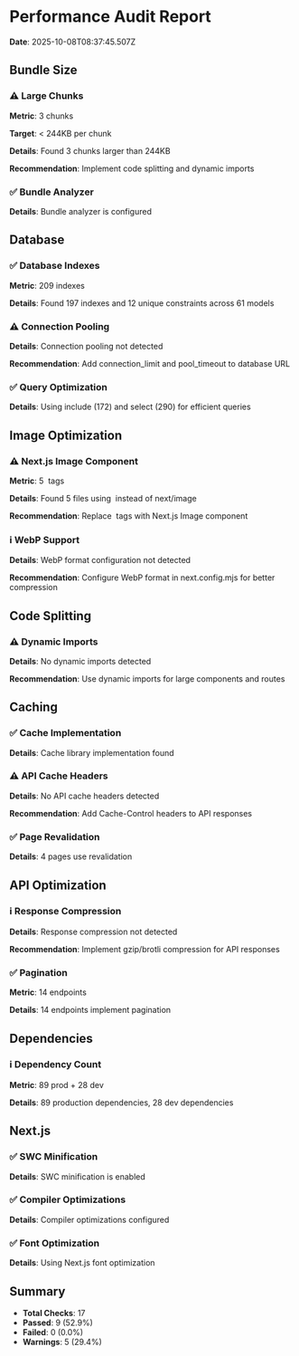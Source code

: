 # Performance Audit Report

**Date**: 2025-10-08T08:37:45.507Z


## Bundle Size

### ⚠️ Large Chunks

**Metric**: 3 chunks

**Target**: < 244KB per chunk

**Details**: Found 3 chunks larger than 244KB

**Recommendation**: Implement code splitting and dynamic imports

### ✅ Bundle Analyzer

**Details**: Bundle analyzer is configured


## Database

### ✅ Database Indexes

**Metric**: 209 indexes

**Details**: Found 197 indexes and 12 unique constraints across 61 models

### ⚠️ Connection Pooling

**Details**: Connection pooling not detected

**Recommendation**: Add connection_limit and pool_timeout to database URL

### ✅ Query Optimization

**Details**: Using include (172) and select (290) for efficient queries


## Image Optimization

### ⚠️ Next.js Image Component

**Metric**: 5 <img> tags

**Details**: Found 5 files using <img> instead of next/image

**Recommendation**: Replace <img> tags with Next.js Image component

### ℹ️ WebP Support

**Details**: WebP format configuration not detected

**Recommendation**: Configure WebP format in next.config.mjs for better compression


## Code Splitting

### ⚠️ Dynamic Imports

**Details**: No dynamic imports detected

**Recommendation**: Use dynamic imports for large components and routes


## Caching

### ✅ Cache Implementation

**Details**: Cache library implementation found

### ⚠️ API Cache Headers

**Details**: No API cache headers detected

**Recommendation**: Add Cache-Control headers to API responses

### ✅ Page Revalidation

**Details**: 4 pages use revalidation


## API Optimization

### ℹ️ Response Compression

**Details**: Response compression not detected

**Recommendation**: Implement gzip/brotli compression for API responses

### ✅ Pagination

**Metric**: 14 endpoints

**Details**: 14 endpoints implement pagination


## Dependencies

### ℹ️ Dependency Count

**Metric**: 89 prod + 28 dev

**Details**: 89 production dependencies, 28 dev dependencies


## Next.js

### ✅ SWC Minification

**Details**: SWC minification is enabled

### ✅ Compiler Optimizations

**Details**: Compiler optimizations configured

### ✅ Font Optimization

**Details**: Using Next.js font optimization


## Summary

- **Total Checks**: 17
- **Passed**: 9 (52.9%)
- **Failed**: 0 (0.0%)
- **Warnings**: 5 (29.4%)
